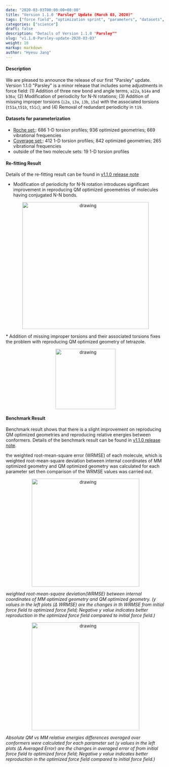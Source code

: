 ```yaml
---
date: "2020-03-03T00:00:00+00:00"
title: "Version 1.1.0 "Parsley" Update (March 03, 2020)"
tags: ["force field", "optimization sprint", "parameters", "datasets", "fitting", "ForceBalance", "torsions", "valence"]
categories: ["science"]
draft: false
description: "Details of Version 1.1.0 "Parsley""
slug: "v1.1.0-Parsley-update-2020-03-03"
weight: 10
markup: markdown
author: "Hyesu Jang"
---
```



#### **Description**

We are pleased to announce the release of our first "Parsley" update. Version 1.1.0 "Parsley" is a minor release that includes some adjustments in force field: (1) Addition of three new bond and angle terms, `a22a`, `b14a` and `b36a`; (2) Modification of periodicity for N-N rotations; (3) Addition of missing improper torsions (`i2a`, `i3a`, `i3b`, `i5a`) with the associated torsions (`t51a`,`t51b`, `t51c`); and (4) Removal of redundant periodicity in `t19`.

#### **Datasets for parameterization**
 * [Roche set:](https://github.com/openforcefield/open-forcefield-data/tree/master/Torsion-Drives/Roche-Reference-Compounds): 686 1-D torsion profiles; 936 optimized geometries; 669 vibrational frequencies
 * [Coverage set:](https://github.com/openforcefield/qca-dataset-submission/tree/master/2019-06-25-smirnoff99Frost-coverage): 412 1-D torsion profiles; 842 optimized geometries; 265 vibrational frequencies
 * outside of the two molecule sets: 19 1-D torsion profiles


#### **Re-fitting Result**
Details of the re-fitting result can be found in [v1.1.0 release note](https://github.com/openforcefield/openforcefield-forcebalance/releases/tag/v1.1.0) 

* Modification of periodicity for N-N rotation introduces significant improvement in reproducing QM optimized geoemetries of molecules having conjugated N-N bonds. 
<p align="center">
<img  src="https://user-images.githubusercontent.com/28548104/72959812-8b36ca80-3d60-11ea-843c-371642aa2d97.png" alt="drawing" style="height:400px;" />
</p>
* Addition of missing improper torsions and their associated torsions fixes the problem with reproducing QM optimized geometry of tetrazole. 
<p align="center">
<img  src="https://user-images.githubusercontent.com/28548104/75898149-87ca4080-5dee-11ea-9048-bf5276cdb117.png" alt="drawing" style="height:190px;" />
</p>

#### **Benchmark Result**

Benchmark result shows that there is a slight improvement on reproducing QM optimized geometries and reproducing relative energies between conformers. Details of the benchmark result can be found in [v1.1.0 release note](https://github.com/openforcefield/openforcefield-forcebalance/releases/tag/v1.1.0).

the weighted root-mean-square error (WRMSE) of each molecule, which is weighted root-mean-square deviation  between internal coordinates of MM optimized geometry and QM optimized geometry was calculated for each parameter set then comparison of the WRMSE values was carried out.   
<p align="center">
<img  src="https://user-images.githubusercontent.com/28548104/75707188-56793580-5c73-11ea-92f3-b2d52d9bc350.png" alt="drawing" style="height:340px;" />
</p>
<p>
    <em> weighted root-mean-square deviation(WRMSE) between internal coordinates of MM optimized geometry and QM optimized geometry. (y values in the left plots (Δ WRMSE) are the changes in th WRMSE from initial force field to optimized force field; Negative y value indicates better reproduction in the optimized force field compared to initial force field.)</em>
</p>

<p align="center">
<img  src="https://user-images.githubusercontent.com/28548104/75706754-968be880-5c72-11ea-8834-0dbad0b7fe54.png" alt="drawing" style="height:340px;" />
</p>
<p>
    <em> Absolute QM vs MM relative energies differences averaged over conformers were calculated for each parameter set (y values in the left plots (Δ Averaged Error) are the changes in averaged error of from initial force field to optimized force field; Negative y value indicates better reproduction in the optimized force field compared to initial force field.)</em>
</p>